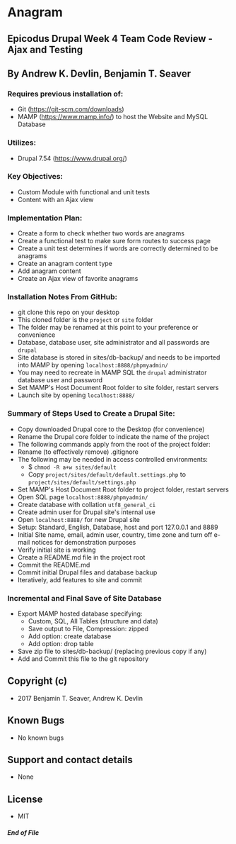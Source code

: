 # Anagram

## Epicodus Drupal Week 4 Team Code Review - Ajax and Testing

## By Andrew K. Devlin, Benjamin T. Seaver

### Requires previous installation of:
  * Git (https://git-scm.com/downloads)
  * MAMP (https://www.mamp.info/) to host the Website and MySQL Database

### Utilizes:
  * Drupal 7.54 (https://www.drupal.org/)

### Key Objectives:
  * Custom Module with functional and unit tests
  * Content with an Ajax view

### Implementation Plan:
  * Create a form to check whether two words are anagrams
  * Create a functional test to make sure form routes to success page
  * Create a unit test determines if words are correctly determined to be anagrams
  * Create an anagram content type
  * Add anagram content
  * Create an Ajax view of favorite anagrams


### Installation Notes From GitHub:
  * git clone this repo on your desktop
  * This cloned folder is the `project` or `site` folder
  * The folder may be renamed at this point to your preference or convenience
  * Database, database user, site administrator and all passwords are `drupal`
  * Site database is stored in sites/db-backup/ and needs to be imported into MAMP by opening `localhost:8888/phpmyadmin/`
  * You may need to recreate in MAMP SQL the `drupal` administrator database user and password
  * Set MAMP's Host Document Root folder to site folder, restart servers
  * Launch site by opening `localhost:8888/`

### Summary of Steps Used to Create a Drupal Site:
* Copy downloaded Drupal core to the Desktop (for convenience)
* Rename the Drupal core folder to indicate the name of the project
* The following commands apply from the root of the project folder:
* Rename (to effectively remove) .gitignore
* The following may be needed in access controlled environments:
  * $ `chmod -R a+w sites/default`
  * Copy `project/sites/default/default.settings.php` to `project/sites/default/settings.php`
* Set MAMP's Host Document Root folder to project folder, restart servers
* Open SQL page `localhost:8888/phpmyadmin/`
* Create database with collation `utf8_general_ci`
* Create admin user for Drupal site's internal use
* Open `localhost:8888/` for new Drupal site
* Setup: Standard, English, Database, host and port 127.0.0.1 and 8889
* Initial Site name, email, admin user, country, time zone and turn off e-mail notices for demonstration purposes
* Verify initial site is working
* Create a README.md file in the project root
* Commit the README.md
* Commit initial Drupal files and database backup
* Iteratively, add features to site and commit

### Incremental and Final Save of Site Database
* Export MAMP hosted database specifying:
  * Custom, SQL, All Tables (structure and data)
  * Save output to File, Compression: zipped
  * Add option: create database
  * Add option: drop table
* Save zip file to sites/db-backup/ (replacing previous copy if any)
* Add and Commit this file to the git repository

## Copyright (c)
* 2017 Benjamin T. Seaver, Andrew K. Devlin

## Known Bugs
* No known bugs

## Support and contact details
* None

## License
* MIT

##### End of File
